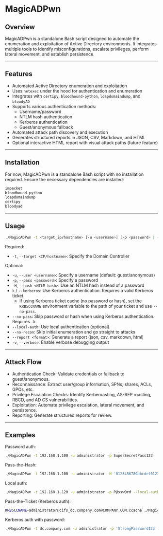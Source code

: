 # MagicADPwn

## Overview
MagicADPwn is a standalone Bash script designed to automate the enumeration and exploitation of Active Directory environments. It integrates multiple tools to identify misconfigurations, escalate privileges, perform lateral movement, and establish persistence.

---

## Features
- Automated Active Directory enumeration and exploitation
- Uses `netexec` under the hood for authentication and enumeration
- Integrates with `certipy`, `bloodhound-python`, `ldapdomaindump`, and `bloodyAD`
- Supports various authentication methods:
  - Username/password
  - NTLM hash authentication
  - Kerberos authentication
  - Guest/anonymous fallback
- Automated attack path discovery and execution
- Generates structured reports in JSON, CSV, Markdown, and HTML
- Optional interactive HTML report with visual attack paths (future feature)

---

## Installation
For now, MagicADPwn is a standalone Bash script with no installation required. Ensure the necessary dependencies are installed:
```bash
impacket
bloodhound-python
ldapdomaindump
certipy
bloodyad
```

---

## Usage
```bash
./MagicADPwn -t <target_ip/hostname> [-u <username>] [-p <password> | -H <hash> | -k [--no-pass]] [--local-auth] [-v]
```

Required:
  - `-t`, `--target <IP/hostname>`: Specify the Domain Controller

Optional:
  - `-u`, `--user <username>`: Specify a username (default: guest/anonymous)
  - `-p`, `--pass <password>`: Specify a password
  - `-H`, `--hash <NTLM hash>`: Use an NTLM hash instead of a password
  - `k` / `--kerberos`: Use Kerberos authentication. Requires a valid Kerberos ticket.
    - If using Kerberos ticket cache (no password or hash), set the `KRB5CCNAME` environment variable to the path of your ticket and use `--no-pass`.
  - `--no-pass`: Skip password or hash when using Kerberos authentication. Requires `-k`.
  - `--local-auth`: Use local authentication (optional).
  - `--no-recon`: Skip initial enumeration and go straight to attacks
  - `--report <format>`: Generate a report (json, csv, markdown, html)
  - `-v`, `--verbose`: Enable verbose debugging output

---

## Attack Flow
- Authentication Check: Validate credentials or fallback to guest/anonymous.
- Reconnaissance: Extract user/group information, SPNs, shares, ACLs, GPOs, etc.
- Privilege Escalation Checks: Identify Kerberoasting, AS-REP roasting, RBCD, and AD CS vulnerabilities.
- Exploitation: Automate privilege escalation, lateral movement, and persistence.
- Reporting: Generate structured reports for review.

---

## Examples

Password auth:
```bash
./MagicADPwn -t 192.168.1.100 -u administrator -p SuperSecretPass123
```

Pass-the-Hash:
```bash
./MagicADPwn -t 192.168.1.100 -u administrator -H '0123456789abcdef0123456789abcdef'
```

Local auth:
```bash
./MagicADPwn -t 192.168.1.120 -u administrator -p P@ssw0rd --local-auth
```

Pass-the-Ticket (Kerberos auth):
```bash
KRB5CCNAME=administrator@cifs_dc.company.com@COMPANY.COM.ccache ./MagicADPwn -t dc.company.com -u administrator -k --no-pass
```

Kerberos auth with password:
```bash
./MagicADPwn -t dc.company.com -u administrator -p 'StrongPassword123' -k
```
